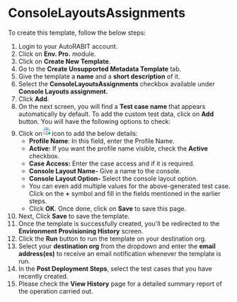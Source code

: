 # ConsoleLayoutsAssignments

To create this template, follow the below steps:

1. Login to your AutoRABIT account.
2. Click on **Env. Pro.** module.
3. Click on **Create New Template**.
4. Go to the **Create Unsupported Metadata Template** tab.
5. Give the template a **name** and a **short description** of it.
6. Select the **ConsoleLayoutsAssignments** checkbox available under **Console Layouts assignment.**
7. Click **Add**.
8. On the next screen, you will find a **Test case name** that appears automatically by default. To add the custom test data, click on **Add** button. You will have the following options to check:
9. Click on![](<../../../../../../.gitbook/assets/image (49).png>)icon to add the below details:
   * **Profile Name**: In this field, enter the Profile Name.
   * **Active:** If you want the profile name visible, check the **Active** checkbox.
   * **Case Access:** Enter the case access and if it is required.
   * **Console Layout Name-** Give a name to the console.
   * **Console Layout Option-** Select the console layout option.
   * You can even add multiple values for the above-generated test case. Click on the **+** symbol and fill in the fields mentioned in the earlier steps.&#x20;
   * Click **OK**. Once done, click on **Save** to save this page.
10. Next, Click **Save** to save the template.
11. Once the template is successfully created, you'll be redirected to the **Environment Provisioning History** screen.
12. Click the **Run** button to run the template on your destination org.
13. Select your **destination org** from the dropdown and enter the **email address(es)** to receive an email notification whenever the template is run.
14. In the **Post Deployment Steps**, select the test cases that you have recently created.&#x20;
15. Please check the **View History** page for a detailed summary report of the operation carried out.
